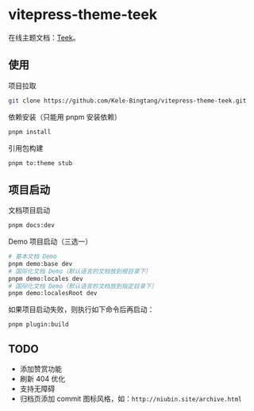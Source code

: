 # vitepress-theme-teek

在线主题文档：[Teek](http://vp.teek.top/)。

## 使用

项目拉取

```bash
git clone https://github.com/Kele-Bingtang/vitepress-theme-teek.git
```

依赖安装（只能用 pnpm 安装依赖）

```bash
pnpm install
```

引用包构建

```bash
pnpm to:theme stub
```

## 项目启动

文档项目启动

```bash
pnpm docs:dev
```

Demo 项目启动（三选一）

```bash
# 基本文档 Demo
pnpm demo:base dev
# 国际化文档 Demo（默认语言的文档放到根目录下）
pnpm demo:locales dev
# 国际化文档 Demo（默认语言的文档放到指定目录下）
pnpm demo:localesRoot dev
```

如果项目启动失败，则执行如下命令后再启动：

```base
pnpm plugin:build
```

## TODO

- 添加赞赏功能
- 刷新 404 优化
- 支持无障碍
- 归档页添加 commit 图标风格，如：`http://niubin.site/archive.html`
